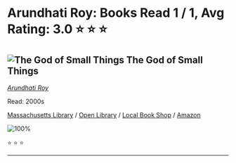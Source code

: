 # Arundhati Roy:  Books Read 1 / 1, Avg Rating: 3.0 :star: :star: :star:

## ![The God of Small Things](https://covers.openlibrary.org/b/id/10513792-M.jpg) The God of Small Things
*[Arundhati Roy](../authors/ArundhatiRoy)*

Read: 2000s

[Massachusetts Library](https://library.minlib.net/search/i=9781299057753) / [Open Library](https://openlibrary.org/isbn/9781299057753) / [Local Book Shop](https://bookshop.org/book/9781299057753) / [Amazon](https://amazon.com/dp/0060977493)

![100%](https://geps.dev/progress/100) 

:star: :star: :star:

---
